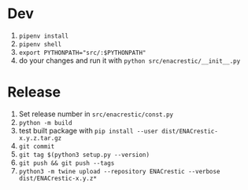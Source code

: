 # Dev

1. `pipenv install`
2. `pipenv shell`
3. `export PYTHONPATH="src/:$PYTHONPATH"`
4. do your changes and run it with `python src/enacrestic/__init__.py`

# Release

1. Set release number in `src/enacrestic/const.py`
2. `python -m build`
3. test built package with `pip install --user dist/ENACrestic-x.y.z.tar.gz`
3. `git commit`
4. `git tag $(python3 setup.py --version)`
5. `git push && git push --tags`
6. `python3 -m twine upload --repository ENACrestic --verbose dist/ENACrestic-x.y.z*`
